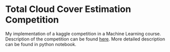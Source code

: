 # Total Cloud Cover Estimation Competition
My implementation of a  kaggle competition in a Machine Learning course.  Description of the competition can be found [here](https://github.com/mailcourses/technotrack-NN2021S-lectures/tree/main/kaggle). More detailed description can be found in python notebook.
